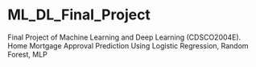 # ML_DL_Final_Project
Final Project of Machine Learning and Deep Learning (CDSCO2004E). Home Mortgage Approval Prediction Using Logistic Regression, Random Forest, MLP 
